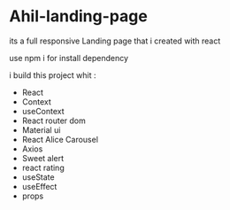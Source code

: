 # Ahil-landing-page
its a full responsive Landing page that i created with react

use npm i for install dependency

i build this project whit :
- React
- Context
- useContext
- React router dom
- Material ui
- React Alice Carousel
- Axios
- Sweet alert
- react rating
- useState
- useEffect
- props
